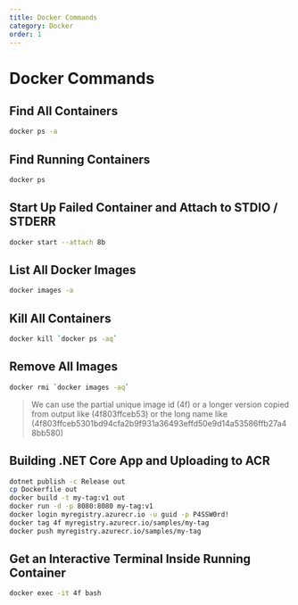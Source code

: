 ```yaml
---
title: Docker Commands
category: Docker
order: 1
---
```

# Docker Commands

## Find All Containers

``` bash
docker ps -a
```

## Find Running Containers

``` bash
docker ps 
```

## Start Up Failed Container and Attach to STDIO / STDERR

``` bash
docker start --attach 8b
```

## List All Docker Images

``` bash
docker images -a
```

## Kill All Containers

``` bash
docker kill `docker ps -aq`
```

## Remove All Images

``` bash
docker rmi `docker images -aq`
```

> We can use the partial unique image id (4f) or a longer version copied from output like (4f803ffceb53) or the long name like (4f803ffceb5301bd94cfa2b9f931a36493effd50e9d14a53586ffb27a48bb580)

## Building .NET Core App and Uploading to ACR

``` bash
dotnet publish -c Release out
cp Dockerfile out
docker build -t my-tag:v1 out
docker run -d -p 8080:8080 my-tag:v1
docker login myregistry.azurecr.io -u guid -p P4SSW0rd!
docker tag 4f myregistry.azurecr.io/samples/my-tag
docker push myregistry.azurecr.io/samples/my-tag
```

## Get an Interactive Terminal Inside Running Container

``` bash
docker exec -it 4f bash
```
